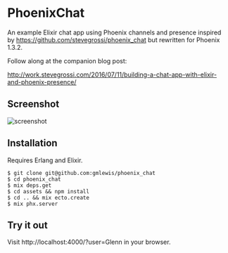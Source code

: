 # PhoenixChat

An example Elixir chat app using Phoenix channels and presence inspired by https://github.com/stevegrossi/phoenix_chat
but rewritten for Phoenix 1.3.2.

Follow along at the companion blog post:

<http://work.stevegrossi.com/2016/07/11/building-a-chat-app-with-elixir-and-phoenix-presence/>

## Screenshot

![screenshot](https://raw.githubusercontent.com/stevegrossi/phoenix_chat/master/web/static/assets/images/screenshot.png)

## Installation

Requires Erlang and Elixir.

```
$ git clone git@github.com:gmlewis/phoenix_chat
$ cd phoenix_chat
$ mix deps.get
$ cd assets && npm install
$ cd .. && mix ecto.create
$ mix phx.server
```

## Try it out

Visit http://localhost:4000/?user=Glenn in your browser.

